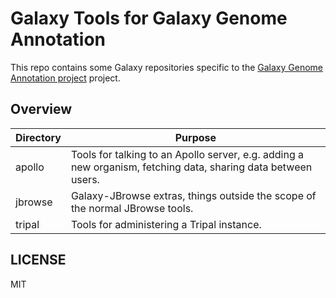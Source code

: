 # Galaxy Tools for Galaxy Genome Annotation

This repo contains some Galaxy repositories specific to the [Galaxy Genome
Annotation project](https://github.com/galaxy-genome-annotation) project.

## Overview

Directory | Purpose
--------- | --------
apollo    | Tools for talking to an Apollo server, e.g. adding a new organism, fetching data, sharing data between users.
jbrowse   | Galaxy-JBrowse extras, things outside the scope of the normal JBrowse tools.
tripal    | Tools for administering a Tripal instance.

## LICENSE

MIT
